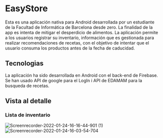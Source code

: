 # EasyStore
Esta es una aplicación nativa para Android desarrollada por un estudiante de la Facultad de Informática de Barcelona desde zero. 
La finalidad de la app es intenta de mitigar el desperdicio de alimentos. La aplicación permite a los usuarios registrar su inventario, información que es gestionada para realizar recomendaciones de recetas, con el objetivo de intentar que el usuario consuma los productos antes de la fecha de caducidad.

## Tecnologias
La aplicación ha sido desarrollada en Android con el back-end de Firebase. Se han usado API de google para el LogIn i API de EDAMAM para la busqueda de recetas.

## Vista al detalle
### Lista de inventario
![Screenrecorder-2022-01-24-16-16-44-901 (1)](https://user-images.githubusercontent.com/64744109/152820819-fedeb9d2-e856-431c-9955-5a21e3b0e5a6.gif)
![Screenrecorder-2022-01-24-16-03-54-704](https://user-images.githubusercontent.com/64744109/152822459-bc56b7ed-0af4-4982-9de6-7adf96ec2a4c.gif)
